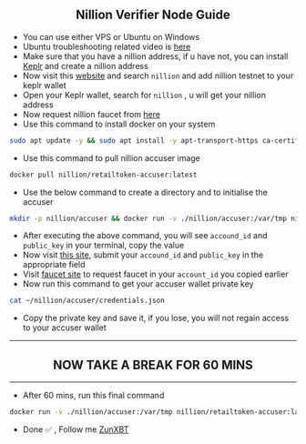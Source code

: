 <h2 align=center>Nillion Verifier Node Guide</h2>

- You can use either VPS or Ubuntu on Windows
- Ubuntu troubleshooting related video is [here](https://x.com/ZunXBT/status/1827779868630876651)
- Make sure that you have a nillion address, if u have not, you can install [Keplr](https://chromewebstore.google.com/detail/keplr/dmkamcknogkgcdfhhbddcghachkejeap) and create a nillion address
- Now visit this [website](https://chains.keplr.app) and search `nillion` and add nillion testnet to your keplr wallet
- Open your Keplr wallet, search for `nillion` , u will get your nillion address
- Now request nillion faucet from [here](https://faucet.testnet.nillion.com/)
- Use this command to install docker on your system
```bash
sudo apt update -y && sudo apt install -y apt-transport-https ca-certificates curl software-properties-common && sudo curl -fsSL https://download.docker.com/linux/ubuntu/gpg | sudo gpg --dearmor -o /usr/share/keyrings/docker-archive-keyring.gpg && echo "deb [arch=$(dpkg --print-architecture) signed-by=/usr/share/keyrings/docker-archive-keyring.gpg] https://download.docker.com/linux/ubuntu $(lsb_release -cs) stable" | sudo tee /etc/apt/sources.list.d/docker.list > /dev/null && sudo apt update -y && apt-cache policy docker-ce && sudo apt install -y docker-ce && sudo usermod -aG docker ${USER} && su - ${USER} -c "groups" && docker --version
```
- Use this command to pull nillion accuser image
```bash
docker pull nillion/retailtoken-accuser:latest
```
- Use the below command to create a directory and to initialise the accuser
```bash
mkdir -p nillion/accuser && docker run -v ./nillion/accuser:/var/tmp nillion/retailtoken-accuser:latest initialise
```
- After executing the above command, you will see `accound_id` and `public_key` in your terminal, copy the value
- Now visit [this site](https://verifier.nillion.com/verifier), submit your `accound_id` and `public_key` in the appropriate field
- Visit [faucet site](https://faucet.testnet.nillion.com/) to request faucet in your `account_id` you copied earlier
- Now run this command to get your accuser wallet private key
```bash
cat ~/nillion/accuser/credentials.json
```
- Copy the private key and save it, if you lose, you will not regain access to your accuser wallet
---
<h2 align=center>NOW TAKE A BREAK FOR 60 MINS</h2>

---
- After 60 mins, run this final command
```bash
docker run -v ./nillion/accuser:/var/tmp nillion/retailtoken-accuser:latest accuse --rpc-endpoint "https://testnet-nillion-rpc.lavenderfive.com" --block-start 5107613
```
- Done ✅ , Follow me [ZunXBT](https://x.com/ZunXBT)
